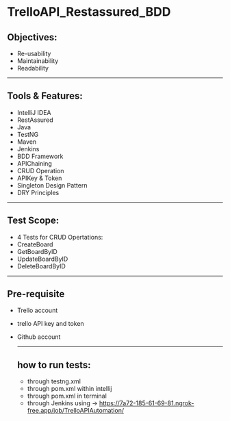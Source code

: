 # TrelloAPI_Restassured_BDD

## Objectives:
- Re-usability
- Maintainability
- Readability
________________________________

## Tools & Features:
- IntelliJ IDEA
- RestAssured
- Java
- TestNG
- Maven
- Jenkins
- BDD Framework
- APIChaining
- CRUD Operation
- APIKey & Token
- Singleton Design Pattern
- DRY Principles
_________________________________

## Test Scope:
- 4 Tests for CRUD Opertations:
- CreateBoard
- GetBoardByID
- UpdateBoardByID
- DeleteBoardByID
___________________________________
## Pre-requisite 
- Trello account
- trello API key and token
- Github account
  _______________________________
  
  ## how to run tests:
  - through testng.xml
  - through pom.xml within intellij
  - through pom.xml in terminal
  - through Jenkins using -> https://7a72-185-61-69-81.ngrok-free.app/job/TrelloAPIAutomation/




